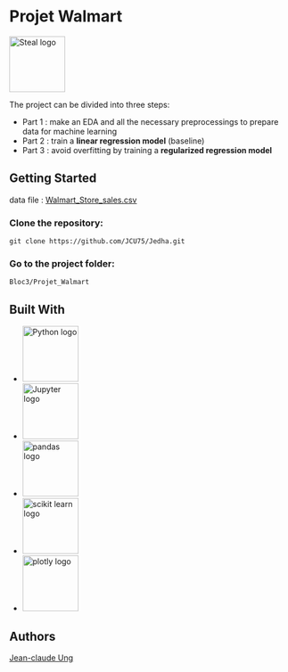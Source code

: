# Projet Walmart
<img src="https://upload.wikimedia.org/wikipedia/commons/c/ca/Walmart_logo.svg" alt="Steal logo" style="height: 100px; width:100px;"/>

The project can be divided into three steps:

- Part 1 : make an EDA and all the necessary preprocessings to prepare data for machine learning
- Part 2 : train a **linear regression model** (baseline)
- Part 3 : avoid overfitting by training a **regularized regression model**

## Getting Started

data file : [Walmart_Store_sales.csv](https://github.com/JCU75/Jedha/blob/main/Bloc3/Projet_Walmart/Walmart_Store_sales.csv)

### Clone the repository:
```
git clone https://github.com/JCU75/Jedha.git
```
### Go to the project folder:
```
Bloc3/Projet_Walmart
```

## Built With
  

  - <img src="https://upload.wikimedia.org/wikipedia/commons/c/c3/Python-logo-notext.svg" alt="Python logo" style="height: 100px; "/>

  - <img src="https://upload.wikimedia.org/wikipedia/commons/3/38/Jupyter_logo.svg" alt="Jupyter logo" style="height: 100px; "/>

  - <img src="https://upload.wikimedia.org/wikipedia/commons/e/ed/Pandas_logo.svg" alt="pandas logo" style="height: 100px; "/>

  - <img src="https://upload.wikimedia.org/wikipedia/commons/0/05/Scikit_learn_logo_small.svg" alt="scikit learn logo" style="height: 100px; "/>

  - <img src="https://upload.wikimedia.org/wikipedia/commons/8/8a/Plotly-logo.png" alt="plotly logo" style="height: 100px; "/>


## Authors

[Jean-claude Ung](https://github.com/JCU75)